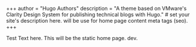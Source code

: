 +++
author = "Hugo Authors"
description = "A theme based on VMware's Clarity Design System for publishing technical blogs with Hugo." # set your site's description here. will be use for home page content meta tags (seo).
+++

Test Text here. This will be the static home page. dev.